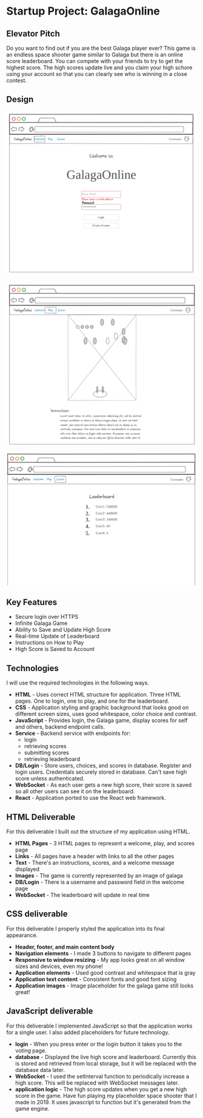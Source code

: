 # Startup Project: GalagaOnline


## Elevator Pitch
Do you want to find out if you are the best Galaga player ever? This game is an endless space shooter game similar to Galaga but there is an online score leaderboard. You can compete with your friends to try to get the highest score. The high scores update live and you claim your high schore using your account so that you can clearly see who is winning in a close contest.

## Design
![Welcome Page](WelcomePage.png) 

![Game Page](GamePage.png)

![Score Page](ScorePage.png)

## Key Features
- Secure login over HTTPS
- Infinite Galaga Game
- Ability to Save and Update High Score
- Real-time Update of Leaderboard
- Instructions on How to Play
- High Score is Saved to Account

## Technologies

I will use the required technologies in the following ways.

- **HTML** - Uses correct HTML structure for application. Three HTML pages. One to login, one to play, and one for the leaderboard.
- **CSS** - Application styling and graphic background that looks good on different screen sizes, uses good whitespace, color choice and contrast.
- **JavaScript** - Provides login, the Galaga game, display scores for self and others, backend endpoint calls.
- **Service** - Backend service with endpoints for:
  - login
  - retrieving scores
  - submitting scores
  - retrieving leaderboard
- **DB/Login** - Store users, choices, and scores in database. Register and login users. Credentials securely stored in database. Can't save high score unless authenticated.
- **WebSocket** - As each user gets a new high score, their score is saved so all other users can see it on the leaderboard.
- **React** - Application ported to use the React web framework.

## HTML Deliverable

For this deliverable I built out the structure of my application using HTML.

- **HTML Pages** - 3 HTML pages to represent a welcome, play, and scores page
- **Links** - All pages have a header with links to all the other pages
- **Text** - There's an instructions, scores, and a welcome message displayed
- **Images** - The game is currently represented by an image of galaga
- **DB/Login** - There is a username and password field in the welcome page
- **WebSocket** - The leaderboard will update in real time

## CSS deliverable

For this deliverable I properly styled the application into its final appearance.

- **Header, footer, and main content body**
- **Navigation elements** - I made 3 buttons to navigate to different pages
- **Responsive to window resizing** - My app looks great on all window sizes and devices, even my phone!
- **Application elements** - Used good contrast and whitespace that is gray
- **Application text content** - Consistent fonts and good font sizing
- **Application images** - Image placeholder for the galaga game still looks great!

## JavaScript deliverable

For this deliverable I implemented JavaScript so that the application works for a single user. I also added placeholders for future technology.

- **login** - When you press enter or the login button it takes you to the voting page.
- **database** - Displayed the live high score and leaderboard. Currently this is stored and retrieved from local storage, but it will be replaced with the database data later.
- **WebSocket** - I used the setInterval function to periodically increase a high score. This will be replaced with WebSocket messages later.
- **application logic** - The high score updates when you get a new high score in the game. Have fun playing my placeholder space shooter that I made in 2019. It uses javascript to function but it's generated from the game engine.